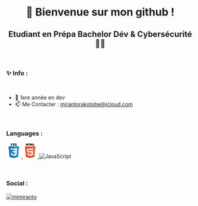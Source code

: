 <h1 align="center">👋 Bienvenue sur mon github !</h1>
<h2 align="center">Etudiant en Prépa Bachelor Dév & Cybersécurité 👨‍💻</h2>


<br>

<h3 align="left">✨ Info :</h3>

<br>

- 🌱 1ere année en dev
- 📫 Me Contacter : mirantorakotobe@icloud.com


<br>

<h3 align="left">Languages :</h3>
     <p align="left"> </a> <a href="https://www.w3schools.com/css/" target="_blank rel="noreferrer"> 
      <img src="https://raw.githubusercontent.com/devicons/devicon/master/icons/css3/css3-original-wordmark.svg" alt="css3"
      width="40" height="40" /> </a> <a href="https://www.w3.org/html/" target="_blank" rel="noreferrer"> 
      <img src="https://raw.githubusercontent.com/devicons/devicon/master/icons/html5/html5-original-wordmark.svg"
      alt="html5" width="40" height="40" /> </a>  
      <img src="https://upload.wikimedia.org/wikipedia/commons/thumb/6/6a/JavaScript-logo.png/768px-JavaScript-logo.png" alt="JavaScript"
      width="40" height="40" /> </a> </p>

<br>

<h3 align="left">Social : </h3>
<p align="left">
  <a href="https://instagram.com/miranto.r target="blank"><img align="center"
      src="https://raw.githubusercontent.com/rahuldkjain/github-profile-readme-generator/master/src/images/icons/Social/instagram.svg"
      alt="mimiranto" height="35" width="50" /></a>
</p>

<br>


